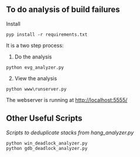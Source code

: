 
## To do analysis of build failures

Install

```
pyp install -r requirements.txt
```

It is a two step process:

1. Do the analysis

```
python evg_analyzer.py
```

2. View the analysis

```
python www\runserver.py
```
The webserver is running at <http://localhost:5555/>

## Other Useful Scripts

*Scripts to deduplicate stacks from hang_analyzer.py*

```
python win_deadlock_analyzer.py
python gdb_deadlock_analyzer.py
```
